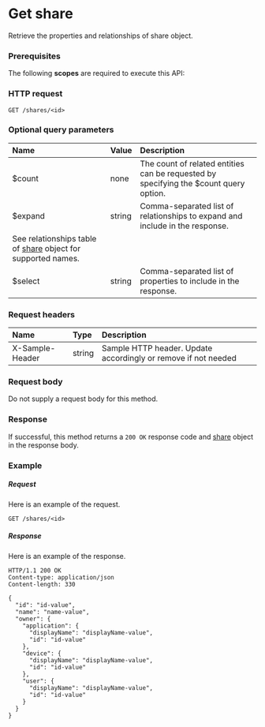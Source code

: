 # Get share

Retrieve the properties and relationships of share object.
### Prerequisites
The following **scopes** are required to execute this API: 
### HTTP request
<!-- { "blockType": "ignored" } -->
```http
GET /shares/<id>
```
### Optional query parameters
|Name|Value|Description|
|:---------------|:--------|:-------|
|$count|none|The count of related entities can be requested by specifying the $count query option.|
|$expand|string|Comma-separated list of relationships to expand and include in the response. 
See relationships table of [share](../resources/share.md) object for supported names. |
|$select|string|Comma-separated list of properties to include in the response.|

### Request headers
| Name       | Type | Description|
|:-----------|:------|:----------|
| X-Sample-Header  | string  | Sample HTTP header. Update accordingly or remove if not needed|

### Request body
Do not supply a request body for this method.
### Response
If successful, this method returns a `200 OK` response code and [share](../resources/share.md) object in the response body.
### Example
##### Request
Here is an example of the request.
<!-- {
  "blockType": "request",
  "name": "get_share"
}-->
```http
GET /shares/<id>
```
##### Response
Here is an example of the response.
<!-- {
  "blockType": "response",
  "truncated": false,
  "@odata.type": "microsoft.graph.share"
} -->
```http
HTTP/1.1 200 OK
Content-type: application/json
Content-length: 330

{
  "id": "id-value",
  "name": "name-value",
  "owner": {
    "application": {
      "displayName": "displayName-value",
      "id": "id-value"
    },
    "device": {
      "displayName": "displayName-value",
      "id": "id-value"
    },
    "user": {
      "displayName": "displayName-value",
      "id": "id-value"
    }
  }
}
```

<!-- uuid: d696e062-8917-4d18-9f46-6935b0b2cc0a
2015-10-19 09:46:37 UTC -->
<!-- {
  "type": "#page.annotation",
  "description": "Get share",
  "keywords": "",
  "section": "documentation",
  "tocPath": ""
}-->